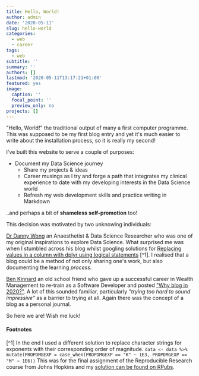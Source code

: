 ```yaml
---
title: Hello, World!
author: admin
date: '2020-05-11'
slug: hello-world
categories:
  - web
  - career
tags:
  - web
subtitle: ''
summary: ''
authors: []
lastmod: '2020-05-11T13:17:21+01:00'
featured: yes
image:
  caption: ''
  focal_point: ''
  preview_only: no
projects: []
---
```


"Hello, World!" the traditional output of many a first computer programme. This was supposed to be my first blog entry and yet it's much easier to write about the installation process, so it is really my second!

I've built this website to serve a couple of purposes:  
  * Document my Data Science journey
	* Share my projects & ideas
	* Career musings as I try and forge a path that integrates my clinical experience to date with my developing interests in the Data Science world
	* Refresh my web development skills and practice writing in Markdown

..and perhaps a bit of **shameless self-promotion** too!

This decision was motivated by two unknowing individuals:

[Dr Danny Wong](https://dannyjnwong.github.io/) an Anaesthetist & Data Science Researcher who was one of my original inspirations to explore Data Science. What surprised me was when I stumbled across his blog whilst googling solutions for [Replacing values in a column with dplyr using logical statements](https://dannyjnwong.github.io/Replacing-values-in-a-column-with-dplyr-using-logical-statements/) [^1]. I realised that a blog could be a method of not only sharing one's work, but also documenting the learning *process*.

[Ben Kinnard](https://www.linkedin.com/in/benjaminkinnard/) an old school friend who gave up a successful career in Wealth Management to re-train as a Software Developer and posted ["Why blog in 2020?"](https://holfolioben.com/misc/2020/01/01/why-blog-in-2020.html). A lot of this sounded familiar, particularly *"trying too hard to sound impressive"* as a barrier to trying at all. Again there was the concept of a blog as a personal journal.

So here we are! Wish me luck!  
  
  
  

#### Footnotes
[^1] In the end I used a different solution to replace character strings for exponents with their corresponding order of magnitude. 
`data <- data %>% mutate(PROPDMGEXP = case_when(PROPDMGEXP == "K" ~ 1E3, PROPDMGEXP == "M" ~ 1E6))`
This was for the final assignment of the Reproducible Research course from Johns Hopkins and my [solution can be found on RPubs](https://rpubs.com/tomlincr/JHU-Storm-Assignment).
